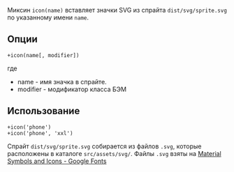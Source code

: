 Миксин `icon(name)` вставляет значки SVG из спрайта `dist/svg/sprite.svg` по указанному имени `name`.

## Опции

```pug
+icon(name[, modifier])
```

где

- name - имя значка в спрайте.
- modifier - модификатор класса БЭМ

## Использование

```pug
+icon('phone')
+icon('phone', 'xxl')
```

Спрайт `dist/svg/sprite.svg` собирается из файлов `.svg`, которые расположены в каталоге `src/assets/svg/`. Файлы `.svg` взяты на [Material Symbols and Icons - Google Fonts](https://fonts.google.com/icons?icon.set=Material+Icons)
